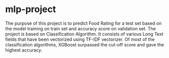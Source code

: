 # mlp-project
The purpose of this project is to predict Food Rating for a test set based on the model training on train set and accuracy score on validation set.
The project is based on Classification Algorithm.
It consists of various Long Text fields that have been vectorized using TF-IDF vectorizer.
Of most of the classification algorithms, XGBoost surpassed the cut-off score and gave the highest accuracy.
